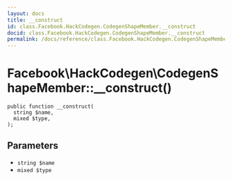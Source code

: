 ```yaml
---
layout: docs
title: __construct
id: class.Facebook.HackCodegen.CodegenShapeMember.__construct
docid: class.Facebook.HackCodegen.CodegenShapeMember.__construct
permalink: /docs/reference/class.Facebook.HackCodegen.CodegenShapeMember.__construct.md
---
```

# Facebook\\HackCodegen\\CodegenShapeMember::__construct()




``` Hack
public function __construct(
  string $name,
  mixed $type,
);
```




## Parameters




- ` string $name `
- ` mixed $type `